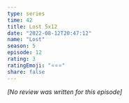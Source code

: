```yaml
---
type: series
time: 42
title: Lost 5x12
date: "2022-08-12T20:47:12"
name: "Lost"
season: 5
episode: 12
rating: 3
ratingEmoji: "⭐️⭐️⭐️"
share: false
---
```


_[No review was written for this episode]_
